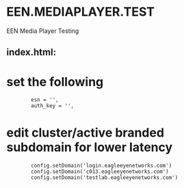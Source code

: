 # EEN.MEDIAPLAYER.TEST
EEN Media Player Testing

## index.html:
# set the following
            esn = '',
            auth_key = '',
      
# edit cluster/active branded subdomain for lower latency

            config.setDomain('login.eagleeyenetworks.com')
            config.setDomain('c013.eagleeyenetworks.com')
            config.setDomain('testlab.eagleeyenetworks.com')
